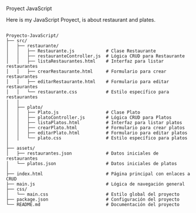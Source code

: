 Proyect JavaScript 

Here is my JavaScript Proyect, is about restaurant and plates.

<code>
Proyecto-JavaScript/
├── src/
│   ├── restaurante/
│   │   ├── Restaurante.js            # Clase Restaurante
│   │   ├── restauranteController.js  # Lógica CRUD para Restaurante
│   │   ├── listaRestaurantes.html    # Interfaz para listar restaurantes
│   │   ├── crearRestaurante.html     # Formulario para crear restaurantes
│   │   ├── editarRestaurante.html    # Formulario para editar restaurantes
│   │   └── restaurante.css           # Estilo específico para restaurantes
│   │
│   ├── plato/
│   │   ├── Plato.js                  # Clase Plato
│   │   ├── platoController.js        # Lógica CRUD para Platos
│   │   ├── listaPlatos.html          # Interfaz para listar platos
│   │   ├── crearPlato.html           # Formulario para crear platos
│   │   ├── editarPlato.html          # Formulario para editar platos
│   │   └── plato.css                 # Estilo específico para platos
│
├── assets/
│   ├── restaurantes.json             # Datos iniciales de restaurantes
│   └── platos.json                   # Datos iniciales de platos
│
├── index.html                        # Página principal con enlaces a CRUD
├── main.js                           # Lógica de navegación general
├── css/
│   └── main.css                      # Estilo global del proyecto
├── package.json                      # Configuración del proyecto
└── README.md                         # Documentación del proyecto
</code>
